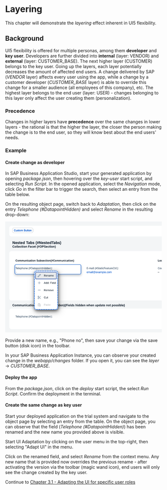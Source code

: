 <!--
SPDX-FileCopyrightText: 2025 SAP SE or an SAP affiliate company and ui5-flexibility-easy-key-user-adaptation contributors

SPDX-License-Identifier: Apache-2.0
-->

# Layering

This chapter will demonstrate the *layering* effect inherent in UI5 flexibility.

## Background

UI5 flexibility is offered for multiple personas, among them **developer** and **key user**. Developers are further divided into **internal** (layer: VENDOR) and **external** (layer: CUSTOMER_BASE). The next higher layer (CUSTOMER) belongs to the key user. Going up the layers, each layer potentially decreases the amount of affected end users. A change delivered by SAP (*VENDOR* layer) affects every user using the app, while a change by a customer developer (*CUSTOMER_BASE* layer) is able to override this change for a smaller audience (all employees of this company), etc. The highest layer belongs to the end user (layer: USER) - changes belonging to this layer only affect the user creating them (personalization).

### Precedence

Changes in higher layers have **precedence** over the same changes in lower layers - the rational is that the higher the layer, the closer the person making the change is to the end user, so they will know best about the end users' needs.

### Example

#### Create change as developer

In SAP Business Application Studio, start your generated application by opening *package.json*, then hovering over the *key-user* start script, and selecting *Run Script*. In the opened application, select the *Navigation* mode, click *Go* in the filter bar to trigger the search, then select an entry from the table below.

On the resulting object page, switch back to *Adaptation*, then click on the entry *Telephone (#DatapointHidden)* and select *Rename* in the resulting drop-down:

<img src="img/RenamePhone.png" width="900">

Provide a new name, e.g., "Phone no", then save your change via the save button (disk icon) in the toolbar.

In your SAP Business Application Instance, you can observe your created change in the *webapp/changes* folder. If you open it, you can see the *layer* -> *CUSTOMER_BASE*.

#### Deploy the app

From the *package.json*, click on the *deploy* start script, the select *Run Script*. Confirm the deployment in the terminal.

#### Create the same change as key user

Start your deployed application on the trial system and navigate to the object page by selecting an entry from the table. On the object page, you can observe that the field (*Telephone (#DatapointHidden)*) has been renamed and the new name you provided above is visible.

Start UI Adaptation by clicking on the user menu in the top-right, then selecting "Adapt UI" in the menu.

Click on the renamed field, and select *Rename* from the context menu. Any new name that is provided now overrides the previous rename - after activating the version via the toolbar (magic wand icon), end users will only see the change created by the key user.

Continue to [Chapter 3.1 - Adapting the UI for specific user roles](/chapters/3.1-context-based-adaptation)